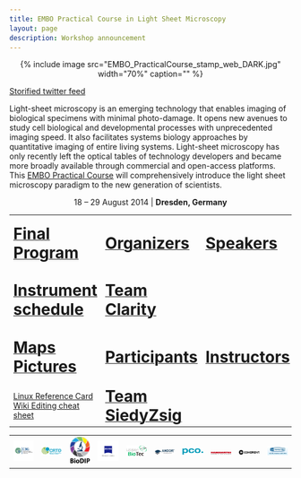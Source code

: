 ```yaml
---
title: EMBO Practical Course in Light Sheet Microscopy
layout: page
description: Workshop announcement
---
```

<center>
{% include image src="EMBO_PracticalCourse_stamp_web_DARK.jpg" width="70%" caption="" %}
</center>

[Storified twitter feed](https://storify.com/tomancak/embo-practical-course-on-light-sheet-microscopy#publicize)

Light-sheet microscopy is an emerging technology that enables imaging of biological specimens with minimal photo-damage. It opens new avenues to study cell biological and developmental processes with unprecedented imaging speed. It also facilitates systems biology approaches by quantitative imaging of entire living systems. Light-sheet microscopy has only recently left the optical tables of technology developers and became more broadly available through commercial and open-access platforms. This [EMBO Practical Course](https://events.embo.org/14-lsm/index.html) will comprehensively introduce the light sheet microscopy paradigm to the new generation of scientists.

<center>
18 – 29 August 2014 | <b>Dresden, Germany</b>
</center>
<p/>
<p/>
<table>
<tr class="odd">
<td><p><a href="EMBO_2014_final_program"><span style="font-size:200%"><strong>Final Program</strong></span></a></p></td>
<td><p><a href="EMBO_2014_Organizers"><span style="font-size:200%"><strong>Organizers</strong></span></a></p></td>
<td><p><a href="EMBO_2014_Speakers"><span style="font-size:200%"><strong>Speakers</strong></span></a></p></td>
<td><p><a href="Team_Lucifer"><span style="font-size:200%"><strong>Team Lucifer</strong></span></a></p></td>
</tr>
<tr class="even">
<td><p><a href="EMBO_instrument_schedule"><span style="font-size:200%"><strong>Instrument schedule</strong></span></a></p></td>
<td><p><a href="Team_Clarity"><span style="font-size:200%"><strong>Team Clarity</strong></span></a></p></td>
<td></td>
<td></td>
</tr>
<tr class="odd">
<td><p><a href="https://mapsengine.google.com/map/viewer?mid=zwloKEna7htk.kHdkHKvGftgY"><span style="font-size:200%"><strong>Maps</strong></span></a><br />
<a href="EMBO_2014_pictures"><span style="font-size:200%"><strong>Pictures</strong></span></a></p></td>
<td><p><a href="EMBO_2014_Participants"><span style="font-size:200%"><strong>Participants</strong></span></a></p></td>
<td><p><a href="EMBO_2014_Instructors"><span style="font-size:200%"><strong>Instructors</strong></span></a></p></td>
<td><p><a href="Team_SPIMApes"><span style="font-size:200%"><strong>Team SPIMApes</strong></span></a></p></td>
</tr>
<tr class="even">
<td><a href="EMBO_2014_linux_refcard">Linux Reference Card</a><br/>
<a href="https://upload.wikimedia.org/wikipedia/commons/8/89/Cheatsheet-mediawiki.pdf">Wiki Editing cheat sheet</a></td>
<td><a href="Team_SiedyZsig"><span style="font-size:200%"><strong>Team SiedyZsig</strong></span></a></td>
<td></td>
<td></td>
</tr>
</table>

<table>
<tr>
<td><img src="images/CBG_Logo.jpg" width="100px"></td>
<td><img src="images/CRTD_logo.jpg" width="100px"></td>
<td><img src="images/BioDIP-Logo.jpg" width="100px"></td>
<td><img src="images/Zeiss_logo.jpg" width="100px"></td>
<td><img src="images/LaVision_logo.jpg" width="100px"></td>
<td><a href="https://www.andor.com/scientific-cameras/neo-and-zyla-scmos-cameras"><img src="images/Andor_logo.jpg" width="100px"></a></td>
<td><img src="images/Pco_logo.jpg" width="100px"></td>
<td><img src="images/Hamamatsu_logo.jpg" width="100px"></td>
<td><a href="https://www.coherent.com/products/?1638/Sapphire-Lasers"><img src="images/Coherent_logo.jpg" width="100px"></a></td>
<td><a href="https://www.qimaging.com/products/cameras/scientific/optimos-scmos.php"><img src="images/Qimaging.jpg" width="100px"></a></td>
</tr>
</table>

